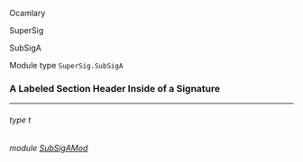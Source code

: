 Ocamlary

SuperSig

SubSigA

Module type `SuperSig.SubSigA`

### A Labeled Section Header Inside of a Signature

---

<a id="type-t"></a>

###### type t

<a id="module-SubSigAMod"></a>

###### module [SubSigAMod](Ocamlary.module-type-SuperSig.module-type-SubSigA.SubSigAMod.md)